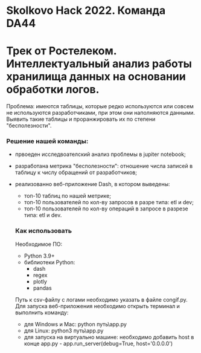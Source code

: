 # Skolkovo Hack 2022. Команда DA44
# Трек от Ростелеком. Интеллектуальный анализ работы хранилища данных на основании обработки логов.
Проблема: имеются таблицы, которые редко используются или совсем не используются разработчиками, при этом они наполняются данными. Выявить такие таблицы и проранжировать их по степени "бесполезности".
### Решение нашей команды:
- првоеден исследвоателский анализ проблемы в jupiter notebook;
- разработана метрика "бесполезности": отношение числа записей в таблицу к числу обращений от разработчиков;
- реализованно веб-приложение Dash, в котором выведены:
  - топ-10 таблиц по нашей метрике;
  - топ-10 пользователей по кол-ву запросов в разре типа: etl и dev;
  - топ-10 пользователей по кол-ву операций в запросе в разрезе типа: etl и dev.
  
  ### Как использовать
  Необходимое ПО:
  - Python 3.9+
  - библиотеки Python:
    - dash
    - regex
    - plotly
    - pandas
    
   Путь к csv-файлу с логами необходимо указать в файле congif.py.
   Для запуска веб-приложения необходимо открыть терминал и выполнить команду:
   - для Windows и Mac: python путь\app.py
   - для Linux: python3 путь\app.py
   - для запуска на виртуально машине: необходимо добавить host в конце app.py - app.run_server(debug=True, host='0.0.0.0') 
